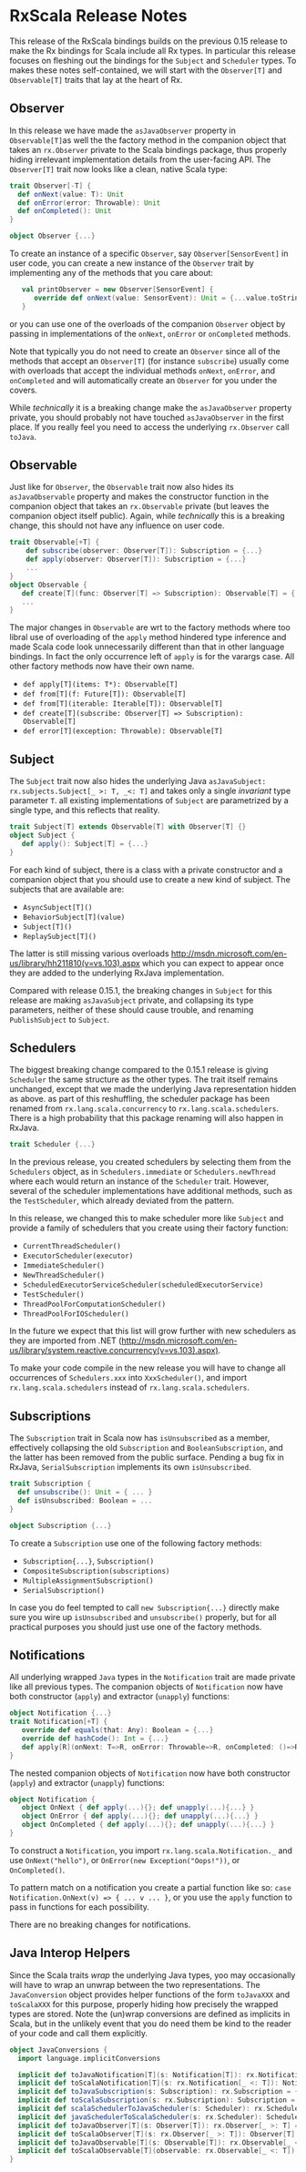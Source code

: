 RxScala Release Notes
=====================

This release of the RxScala bindings builds on the previous 0.15 release to make the Rx bindings for Scala
include all Rx types. In particular this release focuses on fleshing out the bindings for the `Subject` and `Scheduler` types.
To makes these notes self-contained, we will start with the `Observer[T]` and `Observable[T]` traits
that lay at the heart of Rx.

Observer
--------

In this release we have made the `asJavaObserver` property in `Observable[T]`as well the the factory method in the
 companion object that takes an `rx.Observer` private to the Scala bindings package, thus properly hiding irrelevant
 implementation details from the user-facing API. The `Observer[T]` trait now looks like a clean, native Scala type:

```scala
trait Observer[-T] {
  def onNext(value: T): Unit
  def onError(error: Throwable): Unit
  def onCompleted(): Unit
}

object Observer {...}
```

To create an instance of a specific `Observer`, say  `Observer[SensorEvent]` in user code, you can create a new instance
of the `Observer` trait by implementing any of the methods that you care about:
```scala
   val printObserver = new Observer[SensorEvent] {
      override def onNext(value: SensorEvent): Unit = {...value.toString...}
   }
```
 or you can use one of the overloads of the companion `Observer` object by passing in implementations of the `onNext`,
 `onError` or `onCompleted` methods.

Note that typically you do not need to create an `Observer` since all of the methods that accept an `Observer[T]`
(for instance `subscribe`) usually come with overloads that accept the individual methods
`onNext`, `onError`, and `onCompleted` and will automatically create an `Observer` for you under the covers.

While *technically* it is a breaking change make the `asJavaObserver` property private, you should probably not have
touched `asJavaObserver` in the first place. If you really feel you need to access the underlying `rx.Observer`
call `toJava`.

Observable
----------

Just like for `Observer`, the `Observable` trait now also hides its `asJavaObservable` property and makes the constructor
function in the companion object that takes an `rx.Observable` private (but leaves the companion object itself public).
Again, while *technically* this is a breaking change, this should not have any influence on user code.

```scala
trait Observable[+T] {
    def subscribe(observer: Observer[T]): Subscription = {...}
    def apply(observer: Observer[T]): Subscription = {...}
    ...
}
object Observable {
   def create[T](func: Observer[T] => Subscription): Observable[T] = {...}
   ...
}
```

The major changes in `Observable` are wrt to the factory methods where too libral use of overloading of the `apply`
method hindered type inference and made Scala code look unnecessarily different than that in other language bindings.
In fact the only occurrence left of `apply` is for the varargs case. All other factory methods now have their own name.

* `def apply[T](items: T*): Observable[T]`
* `def from[T](f: Future[T]): Observable[T]`
* `def from[T](iterable: Iterable[T]): Observable[T]`
* `def create[T](subscribe: Observer[T] => Subscription): Observable[T]`
* `def error[T](exception: Throwable): Observable[T]`

Subject
-------

The `Subject` trait now also hides the underlying Java `asJavaSubject: rx.subjects.Subject[_ >: T, _<: T]`
and takes only a single *invariant* type parameter `T`. all existing implementations of `Subject` are parametrized
by a single type, and this reflects that reality.

```scala
trait Subject[T] extends Observable[T] with Observer[T] {}
object Subject {
   def apply(): Subject[T] = {...}
}
```
For each kind of subject, there is a class with a private constructor and a companion object that you should use
to create a new kind of subject. The subjects that are available are:

* `AsyncSubject[T]()`
* `BehaviorSubject[T](value)`
* `Subject[T]()`
* `ReplaySubject[T]()`

The latter is still missing various overloads http://msdn.microsoft.com/en-us/library/hh211810(v=vs.103).aspx which
you can expect to appear once they are added to the underlying RxJava implementation.

Compared with release 0.15.1, the breaking changes in `Subject` for this release are
making `asJavaSubject` private, and collapsing its type parameters, neither of these should cause trouble,
and renaming `PublishSubject` to `Subject`.

Schedulers
----------

The biggest breaking change compared to the 0.15.1 release is giving `Scheduler` the same structure as the other types.
The trait itself remains unchanged, except that we made the underlying Java representation hidden as above.
as part of this reshuffling, the scheduler package has been renamed from `rx.lang.scala.concurrency`
to `rx.lang.scala.schedulers`. There is a high probability that this package renaming will also happen in RxJava.

```scala
trait Scheduler {...}
```

In the previous release, you created schedulers by selecting them from the `Schedulers` object,
as in `Schedulers.immediate` or `Schedulers.newThread` where each would return an instance of the `Scheduler` trait.
However, several of the scheduler implementations have additional methods, such as the `TestScheduler`,
which already deviated from the pattern.

In this release, we changed this to make scheduler more like `Subject` and provide a family of schedulers
that you create using their factory function:

* `CurrentThreadScheduler()`
* `ExecutorScheduler(executor)`
* `ImmediateScheduler()`
* `NewThreadScheduler()`
* `ScheduledExecutorServiceScheduler(scheduledExecutorService)`
* `TestScheduler()`
* `ThreadPoolForComputationScheduler()`
* `ThreadPoolForIOScheduler()`

In the future we expect that this list will grow further with new schedulers as they are imported from .NET
(http://msdn.microsoft.com/en-us/library/system.reactive.concurrency(v=vs.103).aspx).

To make your code compile in the new release you will have to change all occurrences of `Schedulers.xxx`
into `XxxScheduler()`, and import `rx.lang.scala.schedulers` instead of `rx.lang.scala.schedulers`.

Subscriptions
-------------

The `Subscription` trait in Scala now has `isUnsubscribed` as a member, effectively collapsing the old `Subscription`
and `BooleanSubscription`, and the latter has been removed from the public surface. Pending a bug fix in RxJava,
`SerialSubscription` implements its own `isUnsubscribed`.


```scala
trait Subscription {
  def unsubscribe(): Unit = { ... }
  def isUnsubscribed: Boolean = ...
}

object Subscription {...}
 ```

 To create a `Subscription` use one of the following factory methods:

 * `Subscription{...}`, `Subscription()`
 * `CompositeSubscription(subscriptions)`
 * `MultipleAssignmentSubscription()`
 * `SerialSubscription()`

 In case you do feel tempted to call `new Subscription{...}` directly make sure you wire up `isUnsubscribed`
 and `unsubscribe()` properly, but for all practical purposes you should just use one of the factory methods.

Notifications
-------------

All underlying wrapped `Java` types in the `Notification` trait are made private like all previous types. The companion
objects of `Notification` now have both constructor (`apply`) and extractor (`unapply`) functions:

```scala
object Notification {...}
trait Notification[+T] {
   override def equals(that: Any): Boolean = {...}
   override def hashCode(): Int = {...}
   def apply[R](onNext: T=>R, onError: Throwable=>R, onCompleted: ()=>R): R = {...}
}
```
The nested companion objects of `Notification` now have both constructor (`apply`) and extractor (`unapply`) functions:
```scala
object Notification {
   object OnNext { def apply(...){}; def unapply(...){...} }
   object OnError { def apply(...){}; def unapply(...){...} }
   object OnCompleted { def apply(...){}; def unapply(...){...} }
}
```
To construct a `Notification`, you import `rx.lang.scala.Notification._` and use `OnNext("hello")`,
or `OnError(new Exception("Oops!"))`, or `OnCompleted()`.

To pattern match on a notification you create a partial function like so: `case Notification.OnNext(v) => { ... v ... }`,
or you use the `apply` function to pass in functions for each possibility.

There are no breaking changes for notifications.

Java Interop Helpers
--------------------

Since the Scala traits *wrap* the underlying Java types, yoo may occasionally will have to wrap an unwrap
between the two representations. The `JavaConversion` object provides helper functions of the form `toJavaXXX` and
`toScalaXXX` for this purpose, properly hiding how precisely the wrapped types are stored.
Note the (un)wrap conversions are defined as implicits in Scala, but in the unlikely event that you do need them
be kind to the reader of your code and call them explicitly.

```scala
object JavaConversions {
  import language.implicitConversions

  implicit def toJavaNotification[T](s: Notification[T]): rx.Notification[_ <: T] = {...}
  implicit def toScalaNotification[T](s: rx.Notification[_ <: T]): Notification[T] = {...}
  implicit def toJavaSubscription(s: Subscription): rx.Subscription = {...}
  implicit def toScalaSubscription(s: rx.Subscription): Subscription = {...}
  implicit def scalaSchedulerToJavaScheduler(s: Scheduler): rx.Scheduler = {...}
  implicit def javaSchedulerToScalaScheduler(s: rx.Scheduler): Scheduler = {...}
  implicit def toJavaObserver[T](s: Observer[T]): rx.Observer[_ >: T] = {...}
  implicit def toScalaObserver[T](s: rx.Observer[_ >: T]): Observer[T] = {...}
  implicit def toJavaObservable[T](s: Observable[T]): rx.Observable[_ <: T] = {...}
  implicit def toScalaObservable[T](observable: rx.Observable[_ <: T]): Observable[T] = {...}
}
```